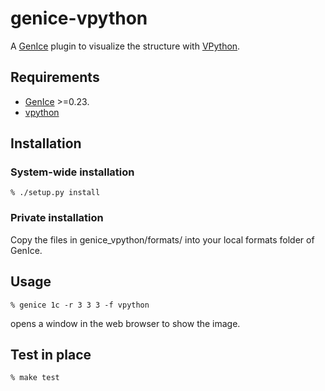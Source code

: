 # genice-vpython

A [GenIce](https://github.com/vitroid/GenIce) plugin to visualize the structure with [VPython](http://vpython.org).

## Requirements

* [GenIce](https://github.com/vitroid/GenIce) >=0.23.
* [vpython](https//vpython.org) 

## Installation

### System-wide installation

    % ./setup.py install

### Private installation

Copy the files in genice_vpython/formats/ into your local formats folder of GenIce.

## Usage

	% genice 1c -r 3 3 3 -f vpython
opens a window in the web browser to show the image.

## Test in place

    % make test
